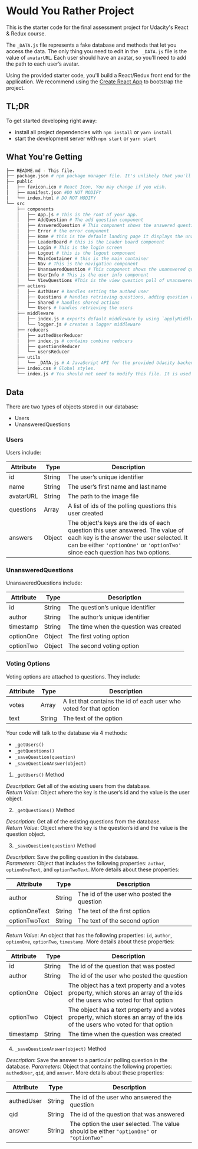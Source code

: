 # Would You Rather Project

This is the starter code for the final assessment project for Udacity's React & Redux course.

The `_DATA.js` file represents a fake database and methods that let you access the data. The only thing you need to edit in the ` _DATA.js` file is the value of `avatarURL`. Each user should have an avatar, so you’ll need to add the path to each user’s avatar.

Using the provided starter code, you'll build a React/Redux front end for the application. We recommend using the [Create React App](https://github.com/facebook/create-react-app) to bootstrap the project.

## TL;DR

To get started developing right away:

* install all project dependencies with `npm install` or `yarn install`
* start the development server with `npm start` or `yarn start`

## What You're Getting
```bash
├── README.md - This file.
├── package.json # npm package manager file. It's unlikely that you'll need to modify this.
├── public
│   ├── favicon.ico # React Icon, You may change if you wish.
│   ├── manifest.json #DO NOT MODIFY
│   └── index.html # DO NOT MODIFY
└── src
    ├── components
    │   ├── App.js # This is the root of your app.
    │   ├── AddQuestion # The add question component
    │   ├── AnsweredQuestion # This component shows the answered question
    │   ├── Error # the error component 
    │   ├── Home # this is the default landing page it displays the unanswered and answered 
    │   ├── LeaderBoard # this is the Leader board component
    │   ├── Login # This is the login screen
    │   ├── Logout # this is the logout component
    │   ├── MainContainer # this is the main container 
    │   ├── Nav # This is the navigation component
    │   ├── UnansweredQuestion # This component shows the unanswered question
    │   ├── UserInfo # This is the user info component
    │   └── ViewQuestions #This is the view question poll of unanswered questions
    ├── actions
    │   ├── AuthUser # handles setting the authed user
    │   ├── Questions # handles retrieving questions, adding question and adding answer to a question
    │   ├── Shared # handles shared actions
    │   └── Users # handles retrieving the users 
    ├── middleware
    │   ├── index.js # exports default middleware by using `applyMiddleware()`
    │   └── logger.js # creates a logger middleware
    ├── reducers
    │   ├── authedUserReducer
    │   ├── index.js # contains combine reducers 
    │   ├── questionsReducer
    │   └── usersReducer
    ├── utils
    │   └── _DATA.js # A JavaScript API for the provided Udacity backend. Instructions for the methods are below.
    ├── index.css # Global styles.
    └── index.js # You should not need to modify this file. It is used for DOM rendering only.
```

## Data

There are two types of objects stored in our database:

* Users
* UnansweredQuestions

### Users

Users include:

| Attribute    | Type             | Description           |
|-----------------|------------------|-------------------         |
| id                 | String           | The user’s unique identifier |
| name          | String           | The user’s first name  and last name     |
| avatarURL  | String           | The path to the image file |
| questions | Array | A list of ids of the polling questions this user created|
| answers      | Object         |  The object's keys are the ids of each question this user answered. The value of each key is the answer the user selected. It can be either `'optionOne'` or `'optionTwo'` since each question has two options.

### UnansweredQuestions

UnansweredQuestions include:

| Attribute | Type | Description |
|-----------------|------------------|-------------------|
| id                  | String | The question’s unique identifier |
| author        | String | The author’s unique identifier |
| timestamp | String | The time when the question was created|
| optionOne | Object | The first voting option|
| optionTwo | Object | The second voting option|

### Voting Options

Voting options are attached to questions. They include:

| Attribute | Type | Description |
|-----------------|------------------|-------------------|
| votes             | Array | A list that contains the id of each user who voted for that option|
| text                | String | The text of the option |

Your code will talk to the database via 4 methods:

* `_getUsers()`
* `_getQuestions()`
* `_saveQuestion(question)`
* `_saveQuestionAnswer(object)`

1) `_getUsers()` Method

*Description*: Get all of the existing users from the database.  
*Return Value*: Object where the key is the user’s id and the value is the user object.

2) `_getQuestions()` Method

*Description*: Get all of the existing questions from the database.  
*Return Value*: Object where the key is the question’s id and the value is the question object.

3) `_saveQuestion(question)` Method

*Description*: Save the polling question in the database.  
*Parameters*:  Object that includes the following properties: `author`, `optionOneText`, and `optionTwoText`. More details about these properties:

| Attribute | Type | Description |
|-----------------|------------------|-------------------|
| author | String | The id of the user who posted the question|
| optionOneText| String | The text of the first option |
| optionTwoText | String | The text of the second option |

*Return Value*:  An object that has the following properties: `id`, `author`, `optionOne`, `optionTwo`, `timestamp`. More details about these properties:

| Attribute | Type | Description |
|-----------------|------------------|-------------------|
| id | String | The id of the question that was posted|
| author | String | The id of the user who posted the question|
| optionOne | Object | The object has a text property and a votes property, which stores an array of the ids of the users who voted for that option|
| optionTwo | Object | The object has a text property and a votes property, which stores an array of the ids of the users who voted for that option|
|timestamp|String | The time when the question was created|

4) `_saveQuestionAnswer(object)` Method

*Description*: Save the answer to a particular polling question in the database.
*Parameters*: Object that contains the following properties: `authedUser`, `qid`, and `answer`. More details about these properties:

| Attribute | Type | Description |
|-----------------|------------------|-------------------|
| authedUser | String | The id of the user who answered the question|
| qid | String | The id of the question that was answered|
| answer | String | The option the user selected. The value should be either `"optionOne"` or `"optionTwo"`|

